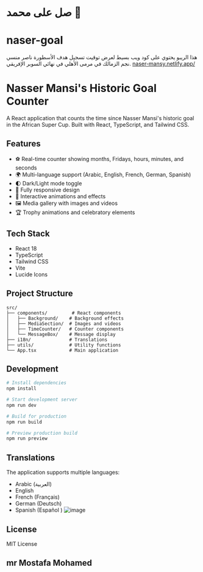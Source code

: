 # صل على محمد ﵊
# naser-goal
هذا الريبو يحتوي على كود ويب بسيط لعرض توقيت تسجيل هدف الأسطورة ناصر منسي نجم الزمالك في مرمى الأهلي في نهائي السوبر الإفريقي.
[naser-mansy.netlify.app/
](https://naser-mansy.netlify.app/)


# Nasser Mansi's Historic Goal Counter

A React application that counts the time since Nasser Mansi's historic goal in the African Super Cup. Built with React, TypeScript, and Tailwind CSS.

## Features

- ⚽ Real-time counter showing months, Fridays, hours, minutes, and seconds
- 🌍 Multi-language support (Arabic, English, French, German, Spanish)
- 🌓 Dark/Light mode toggle
- 📱 Fully responsive design
- 🎉 Interactive animations and effects
- 🖼️ Media gallery with images and videos
- 🏆 Trophy animations and celebratory elements

## Tech Stack

- React 18
- TypeScript
- Tailwind CSS
- Vite
- Lucide Icons

## Project Structure

```
src/
├── components/         # React components
│   ├── Background/    # Background effects
│   ├── MediaSection/  # Images and videos
│   ├── TimeCounter/   # Counter components
│   └── MessageBox/    # Message display
├── i18n/              # Translations
├── utils/             # Utility functions
└── App.tsx            # Main application
```

## Development

```bash
# Install dependencies
npm install

# Start development server
npm run dev

# Build for production
npm run build

# Preview production build
npm run preview
```

## Translations

The application supports multiple languages:
- Arabic (العربية)
- English
- French (Français)
- German (Deutsch)
- Spanish (Español
)
![image](https://github.com/user-attachments/assets/5bde8cf8-32f2-4f87-9172-3741df47af85)

## License

MIT License

## mr Mostafa Mohamed 
